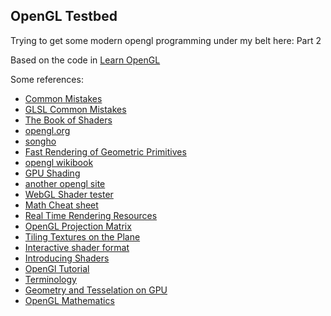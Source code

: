 OpenGL Testbed
-----------------
Trying to get some modern opengl programming under my belt here: Part 2

Based on the code in [Learn OpenGL]

Some references:   
- [Common Mistakes]
- [GLSL Common Mistakes]
- [The Book of Shaders]
- [opengl.org]
- [songho]
- [Fast Rendering of Geometric Primitives]
- [opengl wikibook]
- [GPU Shading]
- [another opengl site]
- [WebGL Shader tester]
- [Math Cheat sheet]
- [Real Time Rendering Resources]
- [OpenGL Projection Matrix]
- [Tiling Textures on the Plane]
- [Interactive shader format]
- [Introducing Shaders]
- [OpenGl Tutorial]
- [Terminology]
- [Geometry and Tesselation on GPU]
- [OpenGL Mathematics]

[Common Mistakes]:https://www.khronos.org/opengl/wiki/Common_Mistakes
[Learn OpenGL]:https://learnopengl.com
[songho]:http://www.songho.ca/index.html
[Fast Rendering of Geometric Primitives]:https://is.muni.cz/th/y5qan/thesis.pdf
[opengl wikibook]:https://en.wikibooks.org/wiki/OpenGL_Programming
[GPU Shading]:https://www.inf.tu-dresden.de/content/institutes/smt/cg/results/minorthesis/pbrausewetter/files/Beleg.pdf
[opengl.org]:https://www.opengl.org
[another opengl site]:https://open.gl/introduction
[GLSL Common Mistakes]:https://www.khronos.org/opengl/wiki/GLSL_:_common_mistakes
[The Book of Shaders]:https://thebookofshaders.com
[WebGL Shader tester]:https://github.com/patriciogonzalezvivo/glslCanvas
[Math Cheat sheet]:http://antongerdelan.net/teaching/3dprog1/maths_cheat_sheet.pdf
[Real Time Rendering Resources]:http://www.realtimerendering.com/index.html
[OpenGL Projection Matrix]:http://www.songho.ca/opengl/gl_projectionmatrix.html
[Tiling Textures on the Plane]:http://paulbourke.net/geometry/tiling/
[Interactive shader format]:https://www.interactiveshaderformat.com/
[Introducing Shaders]:https://openframeworks.cc/ofBook/chapters/shaders.html
[OpenGl Tutorial]:http://www.opengl-tutorial.org/
[Terminology]:https://cognitivewaves.wordpress.com/opengl-terminology-demystified/
[Geometry and Tesselation on GPU]:https://cgg.mff.cuni.cz/~pepca/lectures/pdf/hw-12-geomtess.en.pdf
[OpenGL Mathematics]:https://glm.g-truc.net/0.9.1/api/a00006.html